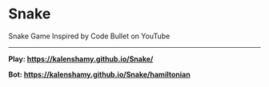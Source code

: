 # Snake
Snake Game Inspired by Code Bullet on YouTube

---

**Play: https://kalenshamy.github.io/Snake/**

**Bot: https://kalenshamy.github.io/Snake/hamiltonian**
